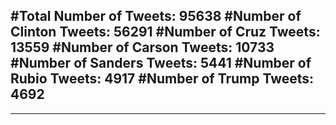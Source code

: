 #Total Number of Tweets: 95638 
#Number of Clinton Tweets: 56291
#Number of Cruz Tweets: 13559
#Number of Carson Tweets: 10733
#Number of Sanders Tweets: 5441
#Number of Rubio Tweets: 4917
#Number of Trump Tweets: 4692
---
---
